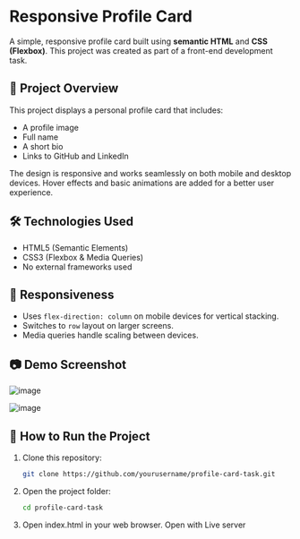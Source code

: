 # Responsive Profile Card

A simple, responsive profile card built using **semantic HTML** and **CSS (Flexbox)**. This project was created as part of a front-end development task.

## 🚀 Project Overview

This project displays a personal profile card that includes:
- A profile image
- Full name
- A short bio
- Links to GitHub and LinkedIn

The design is responsive and works seamlessly on both mobile and desktop devices. Hover effects and basic animations are added for a better user experience.

## 🛠️ Technologies Used

- HTML5 (Semantic Elements)
- CSS3 (Flexbox & Media Queries)
- No external frameworks used

## 📱 Responsiveness

- Uses `flex-direction: column` on mobile devices for vertical stacking.
- Switches to `row` layout on larger screens.
- Media queries handle scaling between devices.

## 📷 Demo Screenshot

![image](https://github.com/user-attachments/assets/e57b496d-64ea-4046-8538-4b1f4dad0f8d)

![image](https://github.com/user-attachments/assets/6578c073-b47c-4a31-a91d-4c2159ed5336)


 <!-- Optional: include a real screenshot -->

## 🔧 How to Run the Project

1. Clone this repository:
   ```bash
   git clone https://github.com/yourusername/profile-card-task.git

2. Open the project folder:
   ```bash
   cd profile-card-task

3. Open index.html in your web browser.
   Open with Live server
